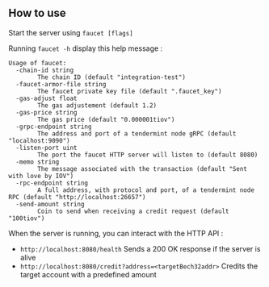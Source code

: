 ## How to use

Start the server using `faucet [flags]`

Running `faucet -h` display this help message :

```
Usage of faucet:
  -chain-id string
    	The chain ID (default "integration-test")
  -faucet-armor-file string
    	The faucet private key file (default ".faucet_key")
  -gas-adjust float
    	The gas adjustement (default 1.2)
  -gas-price string
    	The gas price (default "0.000001tiov")
  -grpc-endpoint string
    	The address and port of a tendermint node gRPC (default "localhost:9090")
  -listen-port uint
    	The port the faucet HTTP server will listen to (default 8080)
  -memo string
    	The message associated with the transaction (default "Sent with love by IOV")
  -rpc-endpoint string
    	A full address, with protocol and port, of a tendermint node RPC (default "http://localhost:26657")
  -send-amount string
    	Coin to send when receiving a credit request (default "100tiov")
```

When the server is running, you can interact with the HTTP API :
- `http://localhost:8080/health` Sends a 200 OK response if the server is alive
- `http://localhost:8080/credit?address=<targetBech32addr>` Credits the target account with a predefined amount

